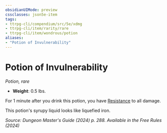 ```yaml
---
obsidianUIMode: preview
cssclasses: json5e-item
tags:
- ttrpg-cli/compendium/src/5e/xdmg
- ttrpg-cli/item/rarity/rare
- ttrpg-cli/item/wondrous/potion
aliases: 
- "Potion of Invulnerability"
---
```

# Potion of Invulnerability
*Potion, rare*  


- **Weight**: 0.5 lbs.

For 1 minute after you drink this potion, you have [Resistance](Mechanics/rules/variant-rules/resistance-xphb.md) to all damage.

This potion's syrupy liquid looks like liquefied iron.

*Source: Dungeon Master's Guide (2024) p. 288. Available in the Free Rules (2024)*